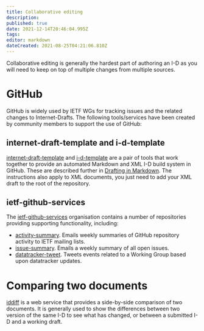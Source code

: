 ```yaml
---
title: Collaborative editing
description: 
published: true
date: 2021-12-14T20:46:04.995Z
tags: 
editor: markdown
dateCreated: 2021-08-25T04:21:06.810Z
---
```


Collaborative editing is generally the hardest part of authoring an I-D as you will need to keep on top of multiple changes from multiple sources.

# GitHub
GitHub is widely used by IETF WGs for tracking issues and the related changes to Internet-Drafts.  The following tools/services have been created by community members to support the use of GitHub:
## internet-draft-template and i-d-template
[internet-draft-template](https://github.com/martinthomson/internet-draft-template) and [i-d-template](https://github.com/martinthomson/i-d-template) are a pair of tools that work together to provide an automated Markdown and XML I-D build system in GitHub.  These are described further in [Drafting in Markdown](/drafting-in-markdown).  The instructions also apply to XML documents, you just need to add your XML draft to the root of the repository.

## ietf-github-services
The [ietf-github-services](https://github.com/ietf-github-services) organisation contains a number of repositories providing supporting functionality, including:

* [activity-summary](https://github.com/ietf-github-services/activity-summary). Emails weekly summaries of GitHub repository activity to IETF mailing lists.
* [issue-summary](https://github.com/ietf-github-services/issue-summary).  Emails a weekly summary of all open issues.
* [datatracker-tweet](https://github.com/ietf-github-services/datatracker-tweet). Tweets events related to a Working Group based upon datatracker updates.


# Comparing two documents
[iddiff](https://author-tools.ietf.org/iddiff) is a web service that provides a side-by-side comparison of two documents.  It is generally used to show the differences between two version of the same I-D to see what has changed, or between a submitted I-D and a working draft.
